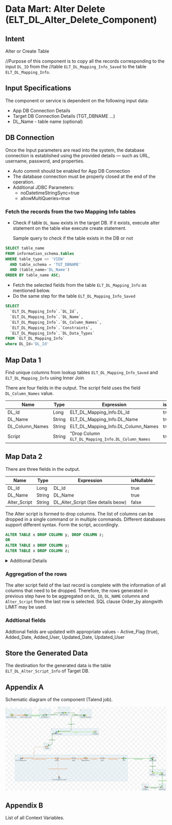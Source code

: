 # Data Mart: Alter Delete (ELT_DL_Alter_Delete_Component)

## Intent

Alter or Create Table

//Purpose of this component is to copy all the records corresponding to the input `DL_ID` from the //table `ELT_DL_Mapping_Info_Saved` to the table `ELT_DL_Mapping_Info`.

## Input Specifications
The component or service is dependent on the following input data:

- App DB Connection Details
- Target DB Connection Details (TGT_DBNAME ...)
- DL_Name - table name (optional)

## DB Connection 

Once the Input parameters are read into the system, the database connection is established using the provided details — such as URL, username, password, and properties. 

 - Auto commit should be enabled for App DB Connection
 - The database connection must be properly closed at the end of the operation.
 - Additional JDBC Parameters:
    * noDatetimeStringSync=true
    * allowMultiQueries=true


### Fetch the records from the two Mapping Info tables

- Check if table `DL_Name` exists in the target DB. If it exists, execute alter statement on the table else execute create statement.

  Sample query to check if the table exists in the DB or not
```sql
SELECT table_name 
FROM information_schema.tables 
WHERE table_type <> 'VIEW' 
  AND table_schema = 'TGT_DBNAME' 
  AND (table_name='DL_Name')
ORDER BY table_name ASC;
```
* Fetch the selected fields from the table `ELT_DL_Mapping_Info` as mentioned below.
* Do the same step for the table `ELT_DL_Mapping_Info_Saved`
```sql
SELECT 
  `ELT_DL_Mapping_Info`.`DL_Id`, 
  `ELT_DL_Mapping_Info`.`DL_Name`, 
  `ELT_DL_Mapping_Info`.`DL_Column_Names`, 
  `ELT_DL_Mapping_Info`.`Constraints`, 
  `ELT_DL_Mapping_Info`.`DL_Data_Types`
FROM `ELT_DL_Mapping_Info`
where DL_Id='DL_Id'
```

## Map Data 1

Find unique columns from lookup tables `ELT_DL_Mapping_Info_Saved` and `ELT_DL_Mapping_Info` using Inner Join 

There are four fields in the output. The script field uses the field `DL_Column_Names` value.

| Name             | Type   | Expression                                                      | isNullable |
|------------------|--------|-----------------------------------------------------------------|------------|
| DL_Id            | Long   | ELT_DL_Mapping_Info.DL_Id                                       | true       |
| DL_Name          | String | ELT_DL_Mapping_Info.DL_Name                                     | true       |
| DL_Column_Names  | String | ELT_DL_Mapping_Info.DL_Column_Names                             | true       |
| Script           | String | "Drop Column `ELT_DL_Mapping_Info.DL_Column_Names`     | true       |


## Map Data 2

There are three fields in the output.


| Name         | Type   | Expression                    | isNullable |
|--------------|--------|-------------------------------|------------|
| DL_Id        | Long   | DL_Id            | true       |
| DL_Name      | String | DL_Name          | true       |
| Alter_Script | String | DL_Alter_Script (See details beow)         | false      |

 
The Alter script is formed to drop columns. The list of columns can be dropped in a single command or in multiple commands. Different databases support different syntax. Form the script, accordingly.

```sql
ALTER TABLE x DROP COLUMN y, DROP COLUMN z;
OR
ALTER TABLE x DROP COLUMN y;
ALTER TABLE x DROP COLUMN z;
```

<details>
<summary>Additional Details</summary>
Formation of DL_Alter_Script:

| Name             | Expression                                                                      |
|------------------|---------------------------------------------------------------------------------|
| Drop_column      | Result.Script|
| Final_Drop_Column| Final_Drop_Column == null ? Drop_column + "," : Final_Drop_Column + Drop_column + "," |
| Script           | "ALTER TABLE " + DL_Name + " " + Final_Drop_Column                          |
| DL_Alter_Script | StringHandling.LEFT(Script, (StringHandling.LEN(Script) - 1)) + ";"                  |

</details>

### Aggregation of the rows

The alter script field of the last record is complete with the information of all columns that need to be dropped. 
Therefore, the rows generated in previous step have to be aggregated on `DL_ID`, `DL_NAME` columns and `Alter_Script` from the last row is selected. SQL clause Order_by alongwith LIMIT may be used.

### Addtional fields
Addtional fields are updated with appropriate values - Active_Flag (true),  Added_Date, Added_User, Updated_Date, Updated_User

## Store the Generated Data

The destination for the generated data is the table `ELT_DL_Alter_Script_Info` of Target DB.


## Appendix A

Schematic diagram of the component (Talend job).

![schematic diagram](./ELT_DL_Alter_Delete_Job_M8_v1_0.1.png "ELT_DL_Alter_Delete_Job_M8_v1")


## Appendix B

List of all Context Variables.


                                                      




